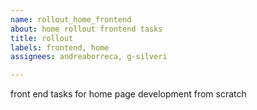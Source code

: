 ```yaml
---
name: rollout_home_frontend
about: home rollout frontend tasks
title: rollout
labels: frontend, home
assignees: andreaborreca, g-silveri

---
```


front end tasks for home page development from scratch
